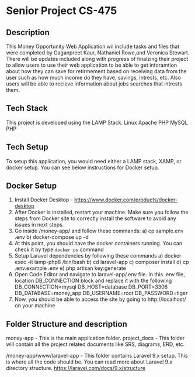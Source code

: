 # Senior Project CS-475

## Description
This Money Opportunity Web Application wil include tasks and files that were completed by Gaganpreet Kaur, Nathaniel Rowe,and Veronica Stewart. There will be updates included along with progress of finalzing their project to allow users to use their web application to be able to get inforamtion about how they can save for retirmement based on receiving data from the user such as how much income do they have, savings, intrests, etc. Also users will be able to recieve information about jobs searches that intrests them.


## Tech Stack
This project is developed using the LAMP Stack.
Linux
Apache
PHP
MySQL
PHP

## Tech Setup
To setup this application, you would need either a LAMP stack, XAMP, or docker setup. You can see below instructions for Docker setup.

## Docker Setup
1. Install Docker Desktop - https://www.docker.com/products/docker-desktop
2. After Docker is installed, restart your machine. Make sure you follow the steps from Docker site to correctly install the software to avoid any issues in next steps.
3. Go inside /money-app/ and follow these commands: 
    a) cp sample.env .env
    b) docker-compose up -d
4. At this point, you should have the docker containers running. You can check it by type `docker ps` command
5. Setup Laravel dependencies by following these commands
    a) docker exec -it lamp-php8 /bin/bash
    b) cd laravel-app
    c) composer install
    d) cp .env.example .env
    e) php artisan key:generate
6. Open Code Editor and navigate to laravel-app/.env file. In this .env file, location DB_CONNECTION block and replace it with the following
    DB_CONNECTION=mysql
    DB_HOST=database
    DB_PORT=3306
    DB_DATABASE=money_app
    DB_USERNAME=root
    DB_PASSWORD=tiger
7. Now, you should be able to access the site by going to http://localhost/ on your machine  

## Folder Structure and description
money-app - This is the main application folder.
project_docs - This folder will contain all the project related documents like SRS, diagrams, ERD, etc.

/money-app/www/laravel-app - This folder contains Laravel 9.x setup. This is where all the code should be. You can read more about Laravel 9.x directory structure. https://laravel.com/docs/9.x/structure